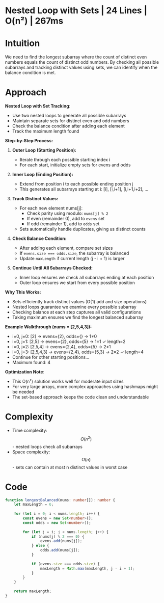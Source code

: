 # Nested Loop with Sets | 24 Lines | O(n²) | 267ms

# Intuition
We need to find the longest subarray where the count of distinct even numbers equals the count of distinct odd numbers. By checking all possible subarrays and tracking distinct values using sets, we can identify when the balance condition is met.

# Approach
**Nested Loop with Set Tracking:**
- Use two nested loops to generate all possible subarrays
- Maintain separate sets for distinct even and odd numbers
- Check the balance condition after adding each element
- Track the maximum length found

**Step-by-Step Process:**

1. **Outer Loop (Starting Position):**
   - Iterate through each possible starting index i
   - For each start, initialize empty sets for evens and odds

2. **Inner Loop (Ending Position):**
   - Extend from position i to each possible ending position j
   - This generates all subarrays starting at i: [i], [i,i+1], [i,i+1,i+2], ...

3. **Track Distinct Values:**
   - For each new element nums[j]:
     - Check parity using modulo: `nums[j] % 2`
     - If even (remainder 0), add to `evens` set
     - If odd (remainder 1), add to `odds` set
   - Sets automatically handle duplicates, giving us distinct counts

4. **Check Balance Condition:**
   - After adding each element, compare set sizes
   - If `evens.size === odds.size`, the subarray is balanced
   - Update `maxLength` if current length (j - i + 1) is larger

5. **Continue Until All Subarrays Checked:**
   - Inner loop ensures we check all subarrays ending at each position
   - Outer loop ensures we start from every possible position

**Why This Works:**
- Sets efficiently track distinct values (O(1) add and size operations)
- Nested loops guarantee we examine every possible subarray
- Checking balance at each step captures all valid configurations
- Taking maximum ensures we find the longest balanced subarray

**Example Walkthrough (nums = [2,5,4,3]):**
- i=0, j=0: [2] → evens={2}, odds={} → 1≠0
- i=0, j=1: [2,5] → evens={2}, odds={5} → 1=1 ✓ length=2
- i=0, j=2: [2,5,4] → evens={2,4}, odds={5} → 2≠1
- i=0, j=3: [2,5,4,3] → evens={2,4}, odds={5,3} → 2=2 ✓ length=4
- Continue for other starting positions...
- Maximum found: 4

**Optimization Note:**
- This O(n²) solution works well for moderate input sizes
- For very large arrays, more complex approaches using hashmaps might be needed
- The set-based approach keeps the code clean and understandable

# Complexity
- Time complexity: $$O(n^2)$$ - nested loops check all subarrays
- Space complexity: $$O(n)$$ - sets can contain at most n distinct values in worst case

# Code
```typescript
function longestBalanced(nums: number[]): number {
    let maxLength = 0;
    
    for (let i = 0; i < nums.length; i++) {
        const evens = new Set<number>();
        const odds = new Set<number>();
        
        for (let j = i; j < nums.length; j++) {
            if (nums[j] % 2 === 0) {
                evens.add(nums[j]);
            } else {
                odds.add(nums[j]);
            }
            
            if (evens.size === odds.size) {
                maxLength = Math.max(maxLength, j - i + 1);
            }
        }
    }
    
    return maxLength;
}
```